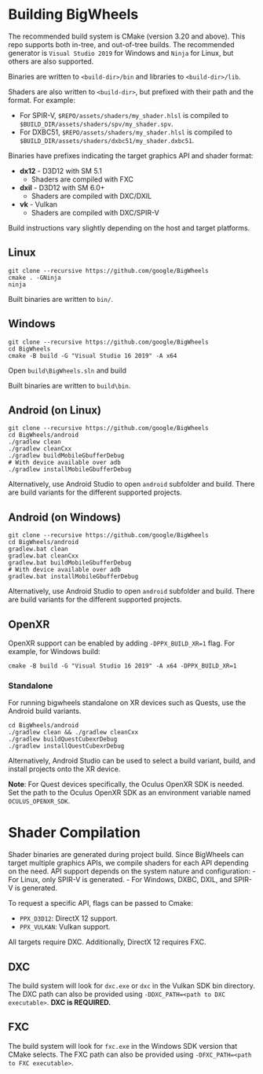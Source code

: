 # Building BigWheels
The recommended build system is CMake (version 3.20 and above). This repo supports both in-tree, and out-of-tree builds.
The recommended generator is `Visual Studio 2019` for Windows and `Ninja` for Linux, but others are also supported.

Binaries are written to `<build-dir>/bin` and libraries to `<build-dir>/lib`.

Shaders are also written to `<build-dir>`, but prefixed with their path and the format. For example:

- For SPIR-V, `$REPO/assets/shaders/my_shader.hlsl` is compiled to `$BUILD_DIR/assets/shaders/spv/my_shader.spv`.
- For DXBC51, `$REPO/assets/shaders/my_shader.hlsl` is compiled to `$BUILD_DIR/assets/shaders/dxbc51/my_shader.dxbc51`.

Binaries have prefixes indicating the target graphics API and shader format:
 * **dx12** - D3D12 with SM 5.1
   * Shaders are compiled with FXC
 * **dxil** - D3D12 with SM 6.0+
   * Shaders are compiled with DXC/DXIL
 * **vk** - Vulkan
   * Shaders are compiled with DXC/SPIR-V

Build instructions vary slightly depending on the host and target platforms.

## Linux
```
git clone --recursive https://github.com/google/BigWheels
cmake . -GNinja
ninja
```

Built binaries are written to `bin/`.

## Windows
```
git clone --recursive https://github.com/google/BigWheels
cd BigWheels
cmake -B build -G "Visual Studio 16 2019" -A x64
```

Open `build\BigWheels.sln` and build

Built binaries are written to `build\bin`.

## Android (on Linux)
```
git clone --recursive https://github.com/google/BigWheels
cd BigWheels/android
./gradlew clean
./gradlew cleanCxx
./gradlew buildMobileGbufferDebug
# With device available over adb
./gradlew installMobileGbufferDebug
```

Alternatively, use Android Studio to open `android` subfolder and build. There
are build variants for the different supported projects.

## Android (on Windows)
```
git clone --recursive https://github.com/google/BigWheels
cd BigWheels/android
gradlew.bat clean
gradlew.bat cleanCxx
gradlew.bat buildMobileGbufferDebug
# With device available over adb
gradlew.bat installMobileGbufferDebug
```

Alternatively, use Android Studio to open `android` subfolder and build. There
are build variants for the different supported projects.

## OpenXR
OpenXR support can be enabled by adding `-DPPX_BUILD_XR=1` flag.
For example, for Windows build:
```
cmake -B build -G "Visual Studio 16 2019" -A x64 -DPPX_BUILD_XR=1
```

### Standalone
For running bigwheels standalone on XR devices such as Quests, use the Android
build variants.

```
cd BigWheels/android
./gradlew clean && ./gradlew cleanCxx
./gradlew buildQuestCubexrDebug
./gradlew installQuestCubexrDebug
```

Alternatively, Android Studio can be used to select a build variant, build, and
install projects onto the XR device.

**Note**: For Quest devices specifically, the Oculus OpenXR SDK is needed. Set
the path to the Oculus OpenXR SDK as an environment variable named
`OCULUS_OPENXR_SDK`.

# Shader Compilation
Shader binaries are generated during project build. Since BigWheels can target multiple graphics APIs, we compile shaders
for each API depending on the need. API support depends on the system nature and configuration:
    - For Linux, only SPIR-V is generated.
    - For Windows, DXBC, DXIL, and SPIR-V is generated.

To request a specific API, flags can be passed to Cmake:
 - `PPX_D3D12`: DirectX 12 support.
 - `PPX_VULKAN`: Vulkan support.

All targets require DXC. Additionally, DirectX 12 requires FXC.

## DXC
The build system will look for `dxc.exe` or `dxc` in the Vulkan SDK bin directory.
The DXC path can also be provided using `-DDXC_PATH=<path to DXC executable>`.
**DXC is REQUIRED.**

## FXC
The build system will look for `fxc.exe` in the Windows SDK version that CMake selects.
The FXC path can also be provided using `-DFXC_PATH=<path to FXC executable>`.
